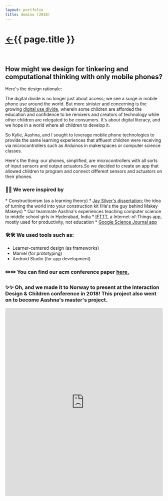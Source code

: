 ```yaml
---
layout: portfolio
title: domino (2018)
---
```

<h1><a href="/">&#8592;</a>{{ page.title }}</h1>
<br>
<h2>How might we design for tinkering and computational thinking with only mobile phones?</h2>

Here's the design rationale:

The digital divide is no longer just about access; we see a surge in mobile phone use around the world.
But more sinister and concerning is the growing <a href="https://doi.org/10.1002/trtr.1603" target="\_blank">digital use divide</a>, wherein some children are afforded the education and confidence to be remixers and creators of technology
while other children are relegated to be consumers. It's about digital literacy, and we hope in a world where all children to develop it.

So Kylie, Aashna, and I sought to leverage mobile phone technologies to provide the same learning experiences that affluent children were receiving via microcontrollers such as Arduinos in makerspaces or computer science classes. 

Here's the thing: our phones, simplified, are microcontrollers with all sorts of input sensors and output actuators.So we decided to create an app that allowed children to program and connect different sensors and actuators on their phones.

<h3>💭💭 We were inspired by </h3>
* Constructionism (as a learning theory)
* <a href="https://dspace.mit.edu/handle/1721.1/95590" target="\_blank">Jay Silver's dissertation:</a> the idea of turning the world into your construction kit (He's the guy behind Makey Makeys)
* Our teammate Aashna's experiences teaching computer science to middle school girls in Hyderabad, India
* <a href="https://ifttt.com/" target="\_blank">IFTTT</a>, a Internet-of-Things app, mostly used for productivity, not education
* <a href="https://sciencejournal.withgoogle.com/" target="\_blank">Google Science Journal app</a>

<h3>🛠️🛠️ We used tools such as:</h3>

* Learner-centered design (as frameworks)
* Marvel (for prototyping)
* Android Studio (for app development)

<h3>✏️✏️ You can find our acm conference paper <a href="https://dl.acm.org/doi/10.1145/3202185.3213524" target="\_blank"> here.</a></h3>

<h3>✨✨ Oh, and we made it to Norway to present at the Interaction Design & Children conference in 2018! This project also went on to become Aashna's master's project.</h3>
<iframe src="https://docs.google.com/presentation/d/e/2PACX-1vQlBDrkUKOhJDZ7AICsePvXrDaghBOs5kVQMwAicLwZw80s6_Iw3DbLXjXtzXP97QYdI_PpFAL40gU7/embed?start=false&loop=false&delayms=3000" frameborder="0" width="100%" height="600px" allowfullscreen="true" mozallowfullscreen="true" webkitallowfullscreen="true"></iframe>

